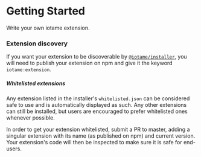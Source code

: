 # Getting Started
Write your own iotame extension.

### Extension discovery
If you want your extension to be discoverable by [`@iotame/installer`](https://github.com/iotame/installer), you will need to publish your extension on npm and give it the keyword `iotame:extension`.

##### Whitelisted extensions
Any extension listed in the installer's `whitelisted.json` can be considered safe to use and is automatically displayed as such. Any other extensions can still be installed, but users are encouraged to prefer whitelisted ones whenever possible. 

In order to get your extension whitelisted, submit a PR to master, adding a singular extension with its name (as published on npm) and current version. Your extension's code will then be inspected to make sure it is safe for end-users.
